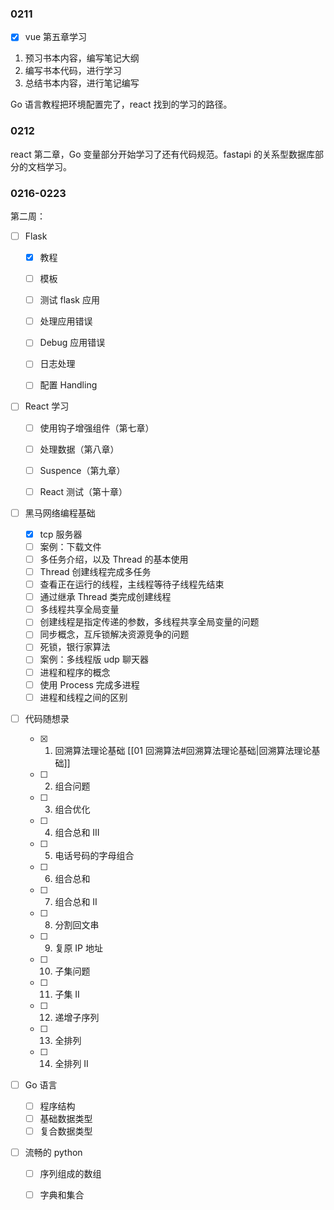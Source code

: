 ### 0211

- [x] vue 第五章学习
1. 预习书本内容，编写笔记大纲
2. 编写书本代码，进行学习
3. 总结书本内容，进行笔记编写

Go 语言教程把环境配置完了，react 找到的学习的路径。

### 0212

react 第二章，Go 变量部分开始学习了还有代码规范。fastapi 的关系型数据库部分的文档学习。

### 0216-0223

第二周：

- [ ] Flask 

	- [x] 教程
	- [ ] 模板
	- [ ] 测试 flask 应用
	- [ ] 处理应用错误
	- [ ] Debug 应用错误
	- [ ] 日志处理
	- [ ] 配置 Handling 


- [ ] React 学习

	- [ ] 使用钩子增强组件（第七章）
	- [ ] 处理数据（第八章）
	- [ ] Suspence（第九章）
	- [ ] React 测试（第十章）


- [ ] 黑马网络编程基础

	- [x] tcp 服务器
	- [ ] 案例：下载文件
	- [ ] 多任务介绍，以及 Thread 的基本使用
	- [ ] Thread 创建线程完成多任务
	- [ ] 查看正在运行的线程，主线程等待子线程先结束
	- [ ] 通过继承 Thread 类完成创建线程
	- [ ] 多线程共享全局变量
	- [ ] 创建线程是指定传递的参数，多线程共享全局变量的问题
	- [ ] 同步概念，互斥锁解决资源竞争的问题
	- [ ] 死锁，银行家算法
	- [ ] 案例：多线程版 udp 聊天器
	- [ ] 进程和程序的概念
	- [ ] 使用 Process 完成多进程
	- [ ] 进程和线程之间的区别

- [ ] 代码随想录

	- [x] 1. 回溯算法理论基础 [[01 回溯算法#回溯算法理论基础|回溯算法理论基础]]
	- [ ] 2. 组合问题  
	- [ ] 3. 组合优化
	- [ ] 4. 组合总和 III
	- [ ] 5. 电话号码的字母组合
	- [ ] 6. 组合总和
	- [ ] 7. 组合总和 II
	- [ ] 8. 分割回文串
	- [ ] 9. 复原 IP 地址
	- [ ] 10. 子集问题
	- [ ] 11. 子集 II 
	- [ ] 12. 递增子序列
	- [ ] 13. 全排列
	- [ ] 14. 全排列 II

- [ ] Go 语言

	- [ ] 程序结构
	- [ ] 基础数据类型
	- [ ] 复合数据类型

- [ ] 流畅的 python 

	- [ ] 序列组成的数组
	- [ ] 字典和集合


